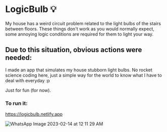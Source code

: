 # LogicBulb 💡

My house has a weird circuit problem related to the light bulbs of the stairs between floors. 
These things don't work as you would normally expect, some annoying logic conditions are required for them to light your way. 

## Due to this situation, obvious actions were needed:

I made an app that simulates my house stubborn light bulbs.
No rocket science coding here, just a simple way for the world to know what I have to deal with everyday :p

Just for fun (for now).

### To run it:

https://logicbulb.netlify.app 

![WhatsApp Image 2023-02-14 at 12 11 29 AM](https://user-images.githubusercontent.com/85968522/218645151-e7c9b427-0722-4b44-9b02-5ca4ec036323.jpeg)

